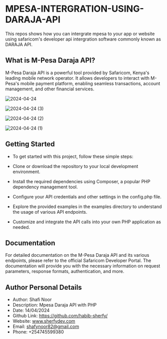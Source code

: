 # MPESA-INTERGRATION-USING-DARAJA-API
This repos shows how you can intergrate mpesa to your app or website using safaricom's developer api intergration software commonly known as DARAJA API.

## What is M-Pesa Daraja API?
M-Pesa Daraja API is a powerful tool provided by Safaricom, Kenya's leading mobile network operator. It allows developers to interact with M-Pesa's mobile payment platform, enabling seamless transactions, account management, and other financial services.


![2024-04-24](https://github.com/habib-sherfy/MPESA-INTERGRATION-USING-DARAJA-API/assets/161951351/02df5844-7311-4efd-8209-882792c4c65f)

![2024-04-24 (3)](https://github.com/habib-sherfy/MPESA-INTERGRATION-USING-DARAJA-API/assets/161951351/09dfbe09-1e03-4134-adda-8731e9bfe74d)

![2024-04-24 (2)](https://github.com/habib-sherfy/MPESA-INTERGRATION-USING-DARAJA-API/assets/161951351/d66f37fd-fcc6-47f3-9f52-dba60aac7505)

![2024-04-24 (1)](https://github.com/habib-sherfy/MPESA-INTERGRATION-USING-DARAJA-API/assets/161951351/6fcb715f-7c9c-4335-9d35-5beda48c59a0)

## Getting Started
- To get started with this project, follow these simple steps:

- Clone or download the repository to your local development environment.

- Install the required dependencies using Composer, a popular PHP dependency management tool.

- Configure your API credentials and other settings in the config.php file.

- Explore the provided examples in the examples directory to understand the usage of various API endpoints.

- Customize and integrate the API calls into your own PHP application as needed.

## Documentation
For detailed documentation on the M-Pesa Daraja API and its various endpoints, please refer to the official Safaricom Developer Portal. The documentation will provide you with the necessary information on request parameters, response formats, authentication, and more.


## Author Personal Details
- Author: Shafi Noor
- Description: Mpesa Daraja API with PHP 
- Date: 14/04/2024 
- Github Link: https://github.com/habib-sherfy/ 
- Website: www.sherfydev.com 
- Email: shafynoor82@gmail.com 
- Phone: +254745599380
